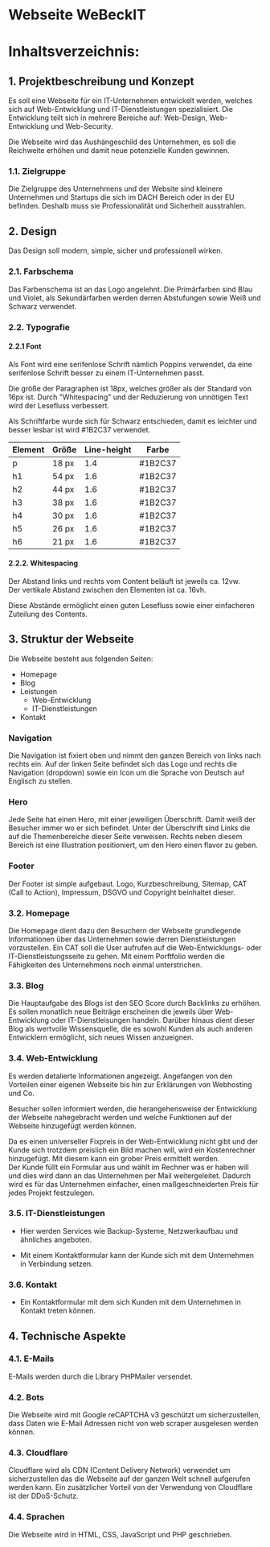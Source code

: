 # **Webseite WeBeckIT**
# Inhaltsverzeichnis:
## 1. Projektbeschreibung und Konzept
Es soll eine Webseite für ein IT-Unternehmen entwickelt werden, welches sich auf Web-Entwicklung und IT-Dienstleistungen spezialisiert. Die Entwicklung teilt sich in mehrere Bereiche auf: Web-Design, Web-Entwicklung und Web-Security.

Die Webseite wird das Aushängeschild des Unternehmen, es soll die Reichweite erhöhen und damit neue potenzielle Kunden gewinnen. 

### 1.1. Zielgruppe
Die Zielgruppe des Unternehmens und der Website sind kleinere Unternehmen und Startups die sich im DACH Bereich oder in der EU befinden. Deshalb muss sie  Professionalität und Sicherheit ausstrahlen. 

## 2. Design
Das Design soll modern, simple, sicher und professionell wirken. 

### 2.1. Farbschema
Das Farbenschema ist an das Logo angelehnt. Die Primärfarben sind Blau und Violet, als Sekundärfarben werden derren Abstufungen sowie Weiß und Schwarz verwendet.

### 2.2. Typografie
#### 2.2.1 Font
Als Font wird eine serifenlose Schrift nämlich Poppins verwendet, da eine serifenlose Schrift besser zu einem IT-Unternehmen passt.

Die größe der Paragraphen ist 18px, welches größer als der Standard von 16px ist. Durch "Whitespacing" und der Reduzierung von unnötigen Text wird der Lesefluss verbessert.

Als Schriftfarbe wurde sich für Schwarz entschieden, damit es leichter und besser lesbar ist wird #1B2C37 verwendet.

| Element | Größe | Line-height | Farbe   |
|---------|-------|-------------|---------|
| p       | 18 px | 1.4         | #1B2C37 |
| h1      | 54 px | 1.6         | #1B2C37 |
| h2      | 44 px | 1.6         | #1B2C37 |
| h3      | 38 px | 1.6         | #1B2C37 |
| h4      | 30 px | 1.6         | #1B2C37 |
| h5      | 26 px | 1.6         | #1B2C37 |
| h6      | 21 px | 1.6         | #1B2C37 |

#### 2.2.2. Whitespacing
Der Abstand links und rechts vom Content beläuft ist jeweils ca. 12vw. <br>
Der vertikale Abstand zwischen den Elementen ist ca. 16vh.

Diese Abstände ermöglicht einen guten Lesefluss sowie einer einfacheren Zuteilung des Contents.

## 3. Struktur der Webseite
Die Webseite besteht aus folgenden Seiten: 
- Homepage
- Blog
- Leistungen
    - Web-Entwicklung
    - IT-Dienstleistungen
- Kontakt

### Navigation
Die Navigation ist fixiert oben und nimmt den ganzen Bereich von links nach rechts ein. Auf der linken Seite befindet sich das Logo und rechts die Navigation (dropdown) sowie ein Icon um die Sprache von Deutsch auf Englisch zu stellen.

### Hero
Jede Seite hat einen Hero, mit einer jeweiligen Überschrift. Damit weiß der Besucher immer wo er sich befindet. Unter der Überschrift sind Links die auf die Themenbereiche dieser Seite verweisen. Rechts neben diesem Bereich ist eine Illustration positioniert, um den Hero einen flavor zu geben.

### Footer
Der Footer ist simple aufgebaut. Logo, Kurzbeschreibung, Sitemap, CAT (Call to Action), Impressum, DSGVO und Copyright beinhaltet dieser. 

### 3.2. Homepage
Die Homepage dient dazu den Besuchern der Webseite grundlegende Informationen über das Unternehmen sowie derren Dienstleistungen vorzustellen. Ein CAT soll die User aufrufen auf die Web-Entwicklungs- oder IT-Dienstleistungsseite zu gehen. Mit einem Porftfolio werden die Fähigkeiten des Unternehmens noch einmal unterstrichen. 

### 3.3. Blog
Die Hauptaufgabe des Blogs ist den SEO Score durch Backlinks zu erhöhen. Es sollen monatlich neue Beiträge erscheinen die jeweils über Web-Entwicklung oder IT-Dienstleisungen handeln. Darüber hinaus dient dieser Blog als wertvolle Wissensquelle, die es sowohl Kunden als auch anderen Entwicklern ermöglicht, sich neues Wissen anzueignen.

### 3.4. Web-Entwicklung
Es werden detalierte Informationen angezeigt. Angefangen von den Vorteilen einer eigenen Webseite bis hin zur Erklärungen von Webhosting und Co.

Besucher sollen informiert werden, die herangehensweise der Entwicklung der Webseite nahegebracht werden und welche Funktionen auf der Webseite hinzugefügt werden können. 

Da es einen universeller Fixpreis in der Web-Entwicklung nicht gibt und der Kunde sich trotzdem preislich ein Bild machen will, wird ein Kostenrechner hinzugefügt. Mit diesem kann ein grober Preis ermittelt werden. <br>
Der Kunde füllt ein Formular aus und wählt im Rechner was er haben will und dies wird dann an das Unternehmen per Mail weitergeleitet. Dadurch wird es für das Unternehmen einfacher, einen maßgeschneiderten Preis für jedes Projekt festzulegen. 

### 3.5. IT-Dienstleistungen
- Hier werden Services wie Backup-Systeme, Netzwerkaufbau und ähnliches angeboten. 

- Mit einem Kontaktformular kann der Kunde sich mit dem Unternehmen in Verbindung setzen.

### 3.6. Kontakt
- Ein Kontaktformular mit dem sich Kunden mit dem Unternehmen in Kontakt treten können.

## 4. Technische Aspekte
### 4.1. E-Mails
E-Mails werden durch die Library PHPMailer versendet. 

### 4.2. Bots
Die Webseite wird mit Google reCAPTCHA v3 geschützt um sicherzustellen, dass Daten wie E-Mail Adressen nicht von web scraper ausgelesen werden können.

### 4.3. Cloudflare
Cloudflare wird als CDN (Content Delivery Network) verwendet um sicherzustellen das die Webseite auf der ganzen Welt schnell aufgerufen werden kann. Ein zusätzlicher Vorteil von der Verwendung von Cloudflare ist der DDoS-Schutz.

### 4.4. Sprachen
Die Webseite wird in HTML, CSS, JavaScript und PHP geschrieben. 







